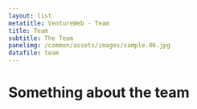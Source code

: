 ```yaml
---
layout: list
metatitle: VentureWeb - Team
title: Team
subtitle: The Team
panelimg: /common/assets/images/sample.06.jpg
datafile: team
---
```


Something about the team
========================